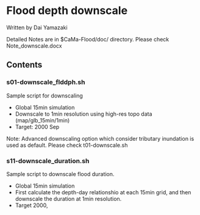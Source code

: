 # Flood depth downscale
Written by Dai Yamazaki

Detailed Notes are in $CaMa-Flood/doc/ directory.
Please check Note_downscale.docx


## Contents
### s01-downscale_flddph.sh
Sample script for downscaling
- Global 15min simulation
- Downscale to 1min resolution using high-res topo data  (map/glb_15min/1min)
- Target: 2000 Sep

Note: 
Advanced downscaling option which consider tributary inundation is used as default.
Please check t01-downscale.sh


### s11-downscale_duration.sh
Sample script to downscale flood duration. 
- Global 15min simulation
- First calculate the depth-day relationshio at each 15min grid, and then downscale the duration at 1min resolution.
- Target 2000, 
